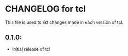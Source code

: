 # CHANGELOG for tcl

This file is used to list changes made in each version of tcl.

## 0.1.0:

* Initial release of tcl

